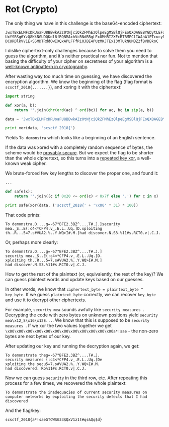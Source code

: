 # Rot (Crypto)

The only thing we have in this challenge is the base64-encoded ciphertext:

```
JwxTBxELMFxDRUoaFU8BBwkAZz0tNjciQkZFMhEzQlpeEgMSBlQjFEoQXQAGEBYGDytLEFxdGhJf
UxYSRSg6YzQ8KkNGUDQKdl8fRQNMAxhVcRNdRBgLEx8MHRI2XFcRTBMEClIWAhA1PTcucyNWVUEy
DCURDlkVV1E+SSMDTRddGwIXQxAPLFFfR10JBE4PUzMKJTExI3MTUkNUMBZ2fBVDBkoC
```

I dislike ciphertext-only challenges because to solve them you need to guess the algorithm, and it's neither practical nor fun. Not to mention that basing the difficulty of your cipher on secretness of your algorithm is a [well-known antipattern in cryptography](https://en.wikipedia.org/wiki/Kerckhoffs%27s_principle).

After wasting way too much time on guessing, we have discovered the encryption algorithm. We know the beginning of the flag (flag format is `scsctf_2018{.......}`), and xoring it with the ciphertext:

```python
import string

def xor(a, b):
    return ''.join(chr(ord(ac) ^ ord(bc)) for ac, bc in zip(a, b))

data = 'JwxTBxELMFxDRUoaFU8BBwkAZz0tNjciQkZFMhEzQlpeEgMSBlQjFEoQXQAGEBYGDytLEFxdGhJfUxYSRSg6YzQ8KkNGUDQKdl8fRQNMAxhVcRNdRBgLEx8MHRI2XFcRTBMEClIWAhA1PTcucyNWVUEyDCURDlkVV1E+SSMDTRddGwIXQxAPLFFfR10JBE4PUzMKJTExI3MTUkNUMBZ2fBVDBkoC'.decode('base64')

print xor(data, 'scsctf_2018{')
```

Yields `To demonstra` which looks like a beginning of an English sentence.

If the data was xored with a completely random sequence of bytes, the scheme would be [provably secure](https://en.wikipedia.org/wiki/One-time_pad). But we expect the flag to be shorter than the whole ciphertext, so this turns into a [repeated key xor](https://en.wikipedia.org/wiki/XOR_cipher), a well-known weak cipher.

We brute-forced few key lengths to discover the proper one, and found it:

```python
...

def safe(x):
    return ''.join((c if 0x20 <= ord(c) < 0x7f else '.') for c in x)

print safe(xor(data, ('scsctf_2018{' + '\x00' * 31) * 100))
```

That code prints:

```
To demonstra.O....g=-67"BFE2.3BZ^....T#.J.]security mea._S..E(:c4<*CFP4.v_.E.L..Uq.]D.xploiting th..R...5=7.s#VUA2.%..Y.WQ>I#.M.]had discover.N.S3.%11#s.RCT0.v|.C.J.
```

Or, perhaps more clearly:

```
To demonstra.O....g=-67"BFE2.3BZ^....T#.J.]
security mea._S..E(:c4<*CFP4.v_.E.L..Uq.]D.
xploiting th..R...5=7.s#VUA2.%..Y.WQ>I#.M.]
had discover.N.S3.%11#s.RCT0.v|.C.J.
```

How to get the rest of the plaintext (or, equivalently, the rest of the key)?
We can guess plaintext words and update keys based on our guesses.

In other words, we know that `ciphertext_byte = plaintext_byte ^ key_byte`. If we guess `plaintext_byte` correctly, we can recover `key_byte` and use it to decrypt other ciphertexts.

For example, `security mea` sounds awfully like `security measures `.
Decrypting the code with zero bytes on unknown positions yield `security mea\x12_S\x16\x12E...`.
We know that this is supposed to be `security measures `. If we xor the two values together we get
`\x00\x00\x00\x00\x00\x00\x00\x00\x00\x00\x00\x00a*!sae` - the non-zero bytes are next bytes of our key.

After updating our key and running the decryption again, we get:

```
To demonstrate theg=-67"BFE2.3BZ^....T#.J.
security measures (:c4<*CFP4.v_.E.L..Uq.]De
xploiting the secu5=7.s#VUA2.%..Y.WQ>I#.M.
had discovered. Ro%11#s.RCT0.v|.C.J.
```

Now we can guess `security` in the third row, etc. After repeating this process for a few times, we recovered the whole plaintext:


```
To demonstrate the inadequacies of current security measures on computer networks by exploiting the security defects that I had discovered
```

And the flag/key:

```
scsctf_2018{a*!saeGTCWSG33$QxV1z1t#qs&Qq$d}
```
